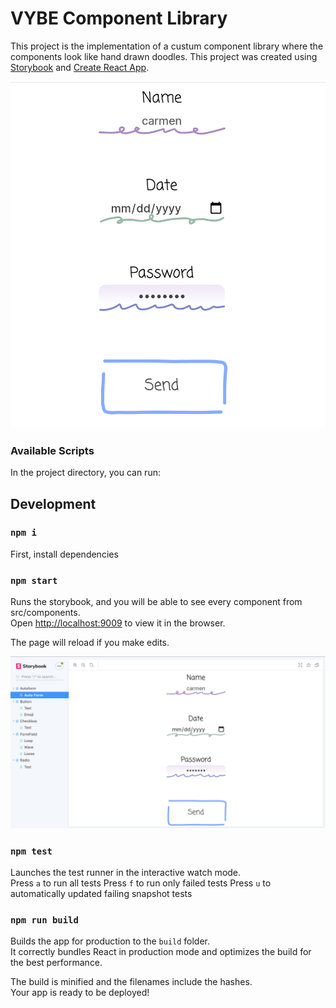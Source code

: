 # VYBE Component Library

This project is the implementation of a custum component library where the components look like hand drawn doodles.
This project was created using [Storybook](https://storybook.js.org/) and [Create React App](https://github.com/facebook/create-react-app).

![AutoForm](images/autoform.png 'AutoForm using Input and Button components')
<br />

### Available Scripts

In the project directory, you can run:

## Development

### `npm i`

First, install dependencies

### `npm start`

Runs the storybook, and you will be able to see every component from src/components.<br />
Open [http://localhost:9009](http://localhost:9009) to view it in the browser.

The page will reload if you make edits.<br />

![AutoForm on storybook](images/autoform-storybook.png 'AutoForm in Storybook environment')

### `npm test`

Launches the test runner in the interactive watch mode.<br />
Press `a` to run all tests
Press `f` to run only failed tests
Press `u` to automatically updated failing snapshot tests

### `npm run build`

Builds the app for production to the `build` folder.<br />
It correctly bundles React in production mode and optimizes the build for the best performance.

The build is minified and the filenames include the hashes.<br />
Your app is ready to be deployed!

